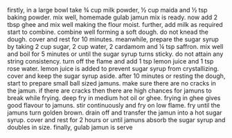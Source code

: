 firstly, in a large bowl take ¾ cup milk powder, ½ cup maida and ½ tsp baking powder.
mix well, homemade gulab jamun mix is ready.
now add 2 tbsp ghee and mix well making the flour moist.
further, add milk as required start to combine.
combine well forming a soft dough. do not knead the dough.
cover and rest for 10 minutes.
meanwhile, prepare the sugar syrup by taking 2 cup sugar, 2 cup water, 2 cardamom and ¼ tsp saffron.
mix well and boil for 5 minutes or until the sugar syrup turns sticky. do not attain any string consistency.
turn off the flame and add 1 tsp lemon juice and 1 tsp rose water. lemon juice is added to prevent sugar syrup from crystallizing.
cover and keep the sugar syrup aside.
after 10 minutes or resting the dough, start to prepare small ball sized jamuns.
make sure there are no cracks in the jamun. if there are cracks then there are high chances for jamuns to break while frying.
deep fry in medium hot oil or ghee. frying in ghee gives good flavour to jamuns.
stir continuously and fry on low flame.
fry until the jamuns turn golden brown.
drain off and transfer the jamun into a hot sugar syrup.
cover and rest for 2 hours or until jamuns absorb the sugar syrup and doubles in size.
finally, gulab jamun is serve